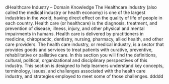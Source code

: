 dHealthcare Industry – Domain Knowledge 
The Healthcare Industry (also called the medical industry or health economy) is one of the largest 
industries in the world, having direct effect on the quality of life of people in each country. Health care 
(or healthcare) is the diagnosis, treatment, and prevention of disease, illness, injury, and other physical 
and mental impairments in humans. Health care is delivered by practitioners in medicine, chiropractic, 
dentistry, nursing, pharmacy, allied health, and other care providers. The health care industry, or 
medical industry, is a sector that provides goods and services to treat patients with curative, preventive, 
rehabilitative or palliative care. In this section you will find the definitions, cultural, political, 
organizational and disciplinary perspectives of this industry. This section is designed to help learners 
understand key concepts, terminology, issues, and challenges associated with the health care industry, 
and strategies employed to meet some of those challenges.
ddddd
